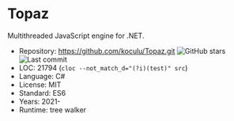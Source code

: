 # Topaz

Multithreaded JavaScript engine for .NET.

* Repository: https://github.com/koculu/Topaz.git <img src="https://img.shields.io/github/stars/koculu/Topaz?label=&style=flat-square" alt="GitHub stars" title="GitHub stars"><img src="https://img.shields.io/github/last-commit/koculu/Topaz?label=&style=flat-square" alt="Last commit" title="Last commit">
* LOC:        21794 (`cloc --not_match_d="(?i)(test)" src`)
* Language:   C#
* License:    MIT
* Standard:   ES6
* Years:      2021-
* Runtime:    tree walker
